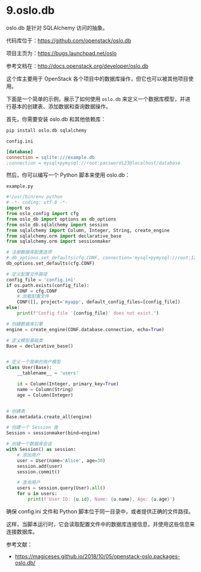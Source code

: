 # 9.oslo.db

oslo.db 是针对 SQLAlchemy 访问的抽象。

代码库位于：https://github.com/openstack/oslo.db

项目主页为：https://bugs.launchpad.net/oslo

参考文档在：http://docs.openstack.org/developer/oslo.db

这个库主要用于 OpenStack 各个项目中的数据库操作，但它也可以被其他项目使用。

下面是一个简单的示例，展示了如何使用 `oslo.db` 来定义一个数据库模型，并进行基本的创建表、添加数据和查询数据操作。

首先，你需要安装 oslo.db 和其他依赖库：

```sh
pip install oslo.db sqlalchemy
```

`config.ini`

```ini
[database]
connection = sqlite:///example.db
;connection = mysql+pymysql://root:password123@localhost/database
```

然后，你可以编写一个 Python 脚本来使用 oslo.db：

`example.py`

```python
#!/usr/bin/env python
# -*- coding: utf-8 -*-
import os
from oslo_config import cfg
from oslo_db import options as db_options
from oslo_db.sqlalchemy import session
from sqlalchemy import Column, Integer, String, create_engine
from sqlalchemy.orm import declarative_base
from sqlalchemy.orm import sessionmaker

# 注册数据库配置选项
# db_options.set_defaults(cfg.CONF, connection='mysql+pymysql://root:123456@localhost:3306/test')
db_options.set_defaults(cfg.CONF)

# 定义配置文件路径
config_file = 'config.ini'
if os.path.exists(config_file):
    CONF = cfg.CONF
    # 加载配置文件
    CONF([], project='myapp', default_config_files=[config_file])
else:
    print(f"Config file '{config_file}' does not exist.")

# 创建数据库引擎
engine = create_engine(CONF.database.connection, echo=True)

# 定义模型基础类
Base = declarative_base()


# 定义一个简单的用户模型
class User(Base):
    __tablename__ = 'users'

    id = Column(Integer, primary_key=True)
    name = Column(String)
    age = Column(Integer)


# 创建表
Base.metadata.create_all(engine)

# 创建一个 Session 类
Session = sessionmaker(bind=engine)

# 创建一个数据库会话
with Session() as session:
    # 添加用户
    user = User(name='Alice', age=30)
    session.add(user)
    session.commit()

    # 查询用户
    users = session.query(User).all()
    for u in users:
        print(f'User ID: {u.id}, Name: {u.name}, Age: {u.age}')
```

确保 config.ini 文件和 Python 脚本位于同一目录中，或者提供正确的文件路径。

这样，当脚本运行时，它会读取配置文件中的数据库连接信息，并使用这些信息来连接数据库。

参考文献：

- https://magiceses.github.io/2018/10/05/openstack-oslo.packages-oslo.db/
